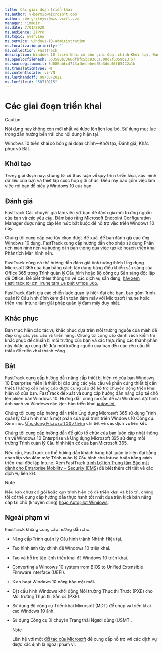```yaml
---
title: Các giai đoạn triển khai
ms.author: v-bermic@microsoft.com
author: rberg-steyer@microsoft.com
manager: jimmuir
ms.date: 7/01/2020
ms.audience: ITPro
ms.topic: overview
ms.service: windows-10-administration
ms.localizationpriority: ''
ms.collection: FastTrack
description: Windows 10 triển khai có bốn giai đoạn chính—Khởi tạo, Đánh giá, Khắc phục và Bật.
ms.openlocfilehash: 563580b2366dfbfc5bc9363a300d7f6059b13757
ms.sourcegitcommit: 3d086ab6c4743afbedebed55a3ddb65f05422a1b
ms.translationtype: MT
ms.contentlocale: vi-VN
ms.lasthandoff: 08/30/2021
ms.locfileid: "58710215"
---
```

# <a name="onboarding-phases"></a>Các giai đoạn triển khai

> [!CAUTION]
> Nội dung này không còn mới nhất và được lên lịch loại bỏ. Sử dụng mục lục trong dẫn hướng bên trái cho nội dung hiện tại.

Windows 10 triển khai có bốn giai đoạn chính—Khởi tạo, Đánh giá, Khắc phục và Bật.

## <a name="initiate"></a>Khởi tạo

Trong giai đoạn này, chúng tôi sẽ thảo luận về quy trình triển khai, xác minh dữ liệu của bạn và thiết lập cuộc họp giới chức. Điều này bao gồm việc làm việc với bạn để hiểu ý Windows 10 của bạn.

## <a name="assess"></a>Đánh giá

FastTrack Các chuyên gia làm việc với bạn để đánh giá môi trường nguồn của bạn và các yêu cầu. Đảm bảo rằng Microsoft Endpoint Configuration Manager được nâng cấp lên mức bắt buộc để hỗ trợ việc triển Windows 10 này. 

Chúng tôi cung cấp các tùy chọn được đề xuất để bạn đánh giá các ứng Windows 10 dụng. FastTrack cung cấp hướng dẫn cho phép sử dụng Phân tích màn hình nền và hướng dẫn bạn thông qua việc tạo kế hoạch triển khai Phân tích Màn hình nền.

FastTrack cũng có thể hướng dẫn đánh giá tính tương thích Ứng dụng Microsoft 365 của bạn bằng cách tận dụng bảng điều khiển sẵn sàng của Office 365 trong Trình quản lý Cấu hình hoặc Bộ công cụ Sẵn sàng độc lập để Office. Để biết thêm thông tin về các dịch vụ sẵn dùng, [hãy xem FastTrack lợi ích Trung tâm Để biết Office 365.](O365-fasttrack-benefit-for-office-365.md) 

FastTrack đánh giá các chiến lược quản lý hiện đại cho bạn, bao gồm Trình quản lý Cấu hình đính kèm điện toán đám mây với Microsoft Intune hoặc triển khai Intune làm giải pháp quản lý đám mây duy nhất.

## <a name="remediate"></a>Khắc phục

Bạn thực hiện các tác vụ khắc phục dựa trên môi trường nguồn của mình để đáp ứng các yêu cầu về triển năng. Chúng tôi cung cấp danh sách kiểm tra khắc phục để chuẩn bị môi trường của bạn và xác thực rằng các thành phần này được áp dụng để đưa môi trường nguồn của bạn đến các yêu cầu tối thiểu để triển khai thành công. 

## <a name="enable"></a>Bật

FastTrack cung cấp hướng dẫn nâng cấp thiết bị hiện có của bạn Windows 10 Enterprise miễn là thiết bị đáp ứng các yêu cầu về phần cứng thiết bị cần thiết. Hướng dẫn nâng cấp được cung cấp để hỗ trợ chuyển động triển khai hiện có của bạn. FastTrack đề xuất và cung cấp hướng dẫn nâng cấp tại chỗ lên phiên bản Windows 10. Hướng dẫn cũng có sẵn để cài Windows đặt hình ảnh sạch và Windows các kịch bản triển khai [Autopilot.](EMS-onboarding-phases.md#windows-autopilot) 

Chúng tôi cung cấp hướng dẫn triển Ứng dụng Microsoft 365 sử dụng Trình quản lý Cấu hình như là một phần của quá trình triển Windows 10 Công cụ. Xem mục [Ứng dụng Microsoft 365 thêm](O365-onboarding-and-migration.md#microsoft-365-apps) chi tiết về các dịch vụ liên kết.

Chúng tôi cung cấp hướng dẫn để giúp tổ chức của bạn luôn cập nhật thông tin về Windows 10 Enterprise và Ứng dụng Microsoft 365 sử dụng môi trường Trình quản lý Cấu hình hiện có của bạn Microsoft 365.

Nếu cần, FastTrack có thể hướng dẫn khách hàng bật quản lý hiện đại bằng cách lắp vào đám mây Trình quản lý Cấu hình cho Intune hoặc bằng cách triển khai độc lập Intune. Xem FastTrack [trình Lợi ích Trung tâm Bảo mật dành cho Enterprise Mobility + Security (EMS)](EMS-fasttrack-process.md) để biết thêm chi tiết về các dịch vụ liên kết.

> [!NOTE]
> Nếu bạn chưa có gói hoặc quy trình hiện có để triển khai và bảo trì, chúng tôi có thể cung cấp hướng dẫn thực hành tốt nhất dựa trên kịch bản nâng cấp tại chỗ (khuyên dùng) [hoặc Autopilot Windows](EMS-onboarding-phases.md#windows-autopilot).

## <a name="out-of-scope"></a>Ngoài phạm vi

FastTrack không cung cấp hướng dẫn cho:

- Nâng cấp Trình quản lý Cấu hình thành Nhánh Hiện tại.
- Tạo hình ảnh tùy chỉnh để Windows 10 triển khai.
- Tạo và hỗ trợ tập lệnh triển khai để Windows 10 triển khai.
- Converting a Windows 10 system from BIOS to Unified Extensible Firmware Interface (UEFI).
- Kích hoạt Windows 10 năng bảo mật mới. 
- Đặt cấu hình Windows khởi động Môi trường Thực thi Trước (PXE) cho Môi trường Thực thi Sẵn có (PXE).
- Sử dụng Bộ công cụ Triển khai Microsoft (MDT) để chụp và triển khai các Windows 10 ảnh.
- Sử dụng Công cụ Di chuyển Trạng thái Người dùng (USMT).

  > [!NOTE]
  > Liên hệ với một [đối tác của Microsoft](https://go.microsoft.com/fwlink/?linkid=2080150) để cung cấp hỗ trợ với các dịch vụ được xác định là ngoài phạm vi.

 